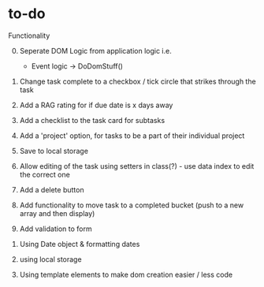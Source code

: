 # to-do


Functionality

0. Seperate DOM Logic from application logic i.e.

    - Event logic -> DoDomStuff()

0. Change task complete to a checkbox / tick circle that strikes through the task

1. Add a RAG rating for if due date is x days away

2. Add a checklist to the task card for subtasks

3. Add a 'project' option, for tasks to be a part of their individual project

4. Save to local storage

5. Allow editing of the task using setters in class(?) - use data index to edit the correct one

6. Add a delete button 

7. Add functionality to move task to a completed bucket (push to a new array and then display)

8. Add validation to form




<!-- Learnt -->

1. Using Date object & formatting dates

2. using local storage

3. Using template elements to make dom creation easier / less code